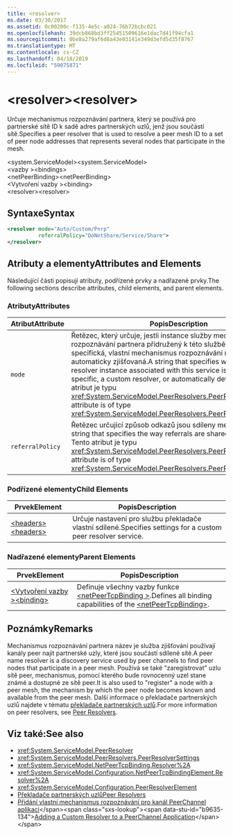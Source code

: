 ```yaml
---
title: <resolver>
ms.date: 03/30/2017
ms.assetid: 0c00200c-f135-4e5c-a024-76b72bcbc021
ms.openlocfilehash: 39dcb868bd3ff25451509616e1dac7d41f94cfa1
ms.sourcegitcommit: 0be8a279af6d8a43e03141e349d3efd5d35f8767
ms.translationtype: MT
ms.contentlocale: cs-CZ
ms.lasthandoff: 04/18/2019
ms.locfileid: "59075871"
---
```

# <a name="resolver"></a><span data-ttu-id="b9635-101">\<resolver></span><span class="sxs-lookup"><span data-stu-id="b9635-101">\<resolver></span></span>
<span data-ttu-id="b9635-102">Určuje mechanismus rozpoznávání partnera, který se používá pro partnerské sítě ID k sadě adres partnerských uzlů, jenž jsou součástí sítě.</span><span class="sxs-lookup"><span data-stu-id="b9635-102">Specifies a peer resolver that is used to resolve a peer mesh ID to a set of peer node addresses that represents several nodes that participate in the mesh.</span></span>  
  
 <span data-ttu-id="b9635-103">\<system.ServiceModel></span><span class="sxs-lookup"><span data-stu-id="b9635-103">\<system.ServiceModel></span></span>  
<span data-ttu-id="b9635-104">\<vazby ></span><span class="sxs-lookup"><span data-stu-id="b9635-104">\<bindings></span></span>  
<span data-ttu-id="b9635-105">\<netPeerBinding></span><span class="sxs-lookup"><span data-stu-id="b9635-105">\<netPeerBinding></span></span>  
<span data-ttu-id="b9635-106">\<Vytvoření vazby ></span><span class="sxs-lookup"><span data-stu-id="b9635-106">\<binding></span></span>  
<span data-ttu-id="b9635-107">\<resolver></span><span class="sxs-lookup"><span data-stu-id="b9635-107">\<resolver></span></span>  
  
## <a name="syntax"></a><span data-ttu-id="b9635-108">Syntaxe</span><span class="sxs-lookup"><span data-stu-id="b9635-108">Syntax</span></span>  
  
```xml  
<resolver mode="Auto/Custom/Pnrp"
          referralPolicy="DoNotShare/Service/Share">
</resolver>
```  
  
## <a name="attributes-and-elements"></a><span data-ttu-id="b9635-109">Atributy a elementy</span><span class="sxs-lookup"><span data-stu-id="b9635-109">Attributes and Elements</span></span>  
 <span data-ttu-id="b9635-110">Následující části popisují atributy, podřízené prvky a nadřazené prvky.</span><span class="sxs-lookup"><span data-stu-id="b9635-110">The following sections describe attributes, child elements, and parent elements.</span></span>  
  
### <a name="attributes"></a><span data-ttu-id="b9635-111">Atributy</span><span class="sxs-lookup"><span data-stu-id="b9635-111">Attributes</span></span>  
  
|<span data-ttu-id="b9635-112">Atribut</span><span class="sxs-lookup"><span data-stu-id="b9635-112">Attribute</span></span>|<span data-ttu-id="b9635-113">Popis</span><span class="sxs-lookup"><span data-stu-id="b9635-113">Description</span></span>|  
|---------------|-----------------|  
|`mode`|<span data-ttu-id="b9635-114">Řetězec, který určuje, jestli instance služby mechanismu rozpoznávání partnera přidružený k této službě je buď PNRP specifická, vlastní mechanismus rozpoznávání nebo je automaticky zjišťovaná.</span><span class="sxs-lookup"><span data-stu-id="b9635-114">A string that specifies whether the peer resolver instance associated with this service is either PNRP-specific, a custom resolver, or automatically determined.</span></span> <span data-ttu-id="b9635-115">Tento atribut je typu <xref:System.ServiceModel.PeerResolvers.PeerResolverMode>.</span><span class="sxs-lookup"><span data-stu-id="b9635-115">This attribute is of type <xref:System.ServiceModel.PeerResolvers.PeerResolverMode>.</span></span>|  
|`referralPolicy`|<span data-ttu-id="b9635-116">Řetězec určující způsob odkazů jsou sdíleny mezi partnery.</span><span class="sxs-lookup"><span data-stu-id="b9635-116">A string that specifies the way referrals are shared among peers.</span></span> <span data-ttu-id="b9635-117">Tento atribut je typu <xref:System.ServiceModel.PeerResolvers.PeerReferralPolicy>.</span><span class="sxs-lookup"><span data-stu-id="b9635-117">This attribute is of type <xref:System.ServiceModel.PeerResolvers.PeerReferralPolicy>.</span></span>|  
  
### <a name="child-elements"></a><span data-ttu-id="b9635-118">Podřízené elementy</span><span class="sxs-lookup"><span data-stu-id="b9635-118">Child Elements</span></span>  
  
|<span data-ttu-id="b9635-119">Prvek</span><span class="sxs-lookup"><span data-stu-id="b9635-119">Element</span></span>|<span data-ttu-id="b9635-120">Popis</span><span class="sxs-lookup"><span data-stu-id="b9635-120">Description</span></span>|  
|-------------|-----------------|  
|[<span data-ttu-id="b9635-121">\<headers></span><span class="sxs-lookup"><span data-stu-id="b9635-121">\<headers></span></span>](../../../../../docs/framework/configure-apps/file-schema/wcf/headers.md)|<span data-ttu-id="b9635-122">Určuje nastavení pro službu překladače vlastní sdílené.</span><span class="sxs-lookup"><span data-stu-id="b9635-122">Specifies settings for a custom peer resolver service.</span></span>|  
  
### <a name="parent-elements"></a><span data-ttu-id="b9635-123">Nadřazené elementy</span><span class="sxs-lookup"><span data-stu-id="b9635-123">Parent Elements</span></span>  
  
|<span data-ttu-id="b9635-124">Prvek</span><span class="sxs-lookup"><span data-stu-id="b9635-124">Element</span></span>|<span data-ttu-id="b9635-125">Popis</span><span class="sxs-lookup"><span data-stu-id="b9635-125">Description</span></span>|  
|-------------|-----------------|  
|[<span data-ttu-id="b9635-126">\<Vytvoření vazby ></span><span class="sxs-lookup"><span data-stu-id="b9635-126">\<binding></span></span>](../../../../../docs/framework/misc/binding.md)|<span data-ttu-id="b9635-127">Definuje všechny vazby funkce [ \<netPeerTcpBinding >](../../../../../docs/framework/configure-apps/file-schema/wcf/netpeertcpbinding.md).</span><span class="sxs-lookup"><span data-stu-id="b9635-127">Defines all binding capabilities of the [\<netPeerTcpBinding>](../../../../../docs/framework/configure-apps/file-schema/wcf/netpeertcpbinding.md).</span></span>|  
  
## <a name="remarks"></a><span data-ttu-id="b9635-128">Poznámky</span><span class="sxs-lookup"><span data-stu-id="b9635-128">Remarks</span></span>  
 <span data-ttu-id="b9635-129">Mechanismus rozpoznávání partnera název je služba zjišťování používají kanály peer najít partnerské uzly, které jsou součástí sdílené sítě.</span><span class="sxs-lookup"><span data-stu-id="b9635-129">A peer name resolver is a discovery service used by peer channels to find peer nodes that participate in a peer mesh.</span></span> <span data-ttu-id="b9635-130">Používá se také "zaregistrovat" uzlu sítě peer, mechanismus, pomocí kterého bude rovnocenný uzel stane známé a dostupné ze sítě peer.</span><span class="sxs-lookup"><span data-stu-id="b9635-130">It is also used to "register" a node with a peer mesh, the mechanism by which the peer node becomes known and available from the peer mesh.</span></span> <span data-ttu-id="b9635-131">Další informace o překladače partnerských uzlů najdete v tématu [překladače partnerských uzlů](../../../../../docs/framework/wcf/feature-details/peer-resolvers.md).</span><span class="sxs-lookup"><span data-stu-id="b9635-131">For more information on peer resolvers, see [Peer Resolvers](../../../../../docs/framework/wcf/feature-details/peer-resolvers.md).</span></span>  
  
## <a name="see-also"></a><span data-ttu-id="b9635-132">Viz také:</span><span class="sxs-lookup"><span data-stu-id="b9635-132">See also</span></span>

- <xref:System.ServiceModel.PeerResolver>
- <xref:System.ServiceModel.PeerResolvers.PeerResolverSettings>
- <xref:System.ServiceModel.NetPeerTcpBinding.Resolver%2A>
- <xref:System.ServiceModel.Configuration.NetPeerTcpBindingElement.Resolver%2A>
- <xref:System.ServiceModel.Configuration.PeerResolverElement>
- [<span data-ttu-id="b9635-133">Překladače partnerských uzlů</span><span class="sxs-lookup"><span data-stu-id="b9635-133">Peer Resolvers</span></span>](../../../../../docs/framework/wcf/feature-details/peer-resolvers.md)
- <span data-ttu-id="b9635-134">[Přidání vlastní mechanismus rozpoznávání pro kanál PeerChannel aplikaci](https://docs.microsoft.com/previous-versions/ms730105(v=vs.90))</span><span class="sxs-lookup"><span data-stu-id="b9635-134">[Adding a Custom Resolver to a PeerChannel Application](https://docs.microsoft.com/previous-versions/ms730105(v=vs.90))</span></span>
